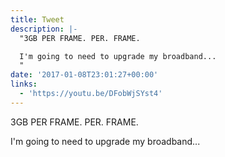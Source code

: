 ```yaml
---
title: Tweet
description: |-
  "3GB PER FRAME. PER. FRAME. 

  I'm going to need to upgrade my broadband...
  "
date: '2017-01-08T23:01:27+00:00'
links:
  - 'https://youtu.be/DFobWjSYst4'
---
```

3GB PER FRAME. PER. FRAME. 

I'm going to need to upgrade my broadband...
